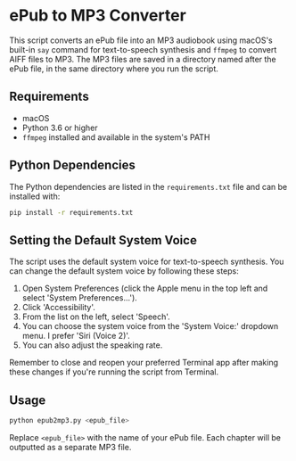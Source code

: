 # ePub to MP3 Converter

This script converts an ePub file into an MP3 audiobook using macOS's built-in `say` command for text-to-speech synthesis and `ffmpeg` to convert AIFF files to MP3. The MP3 files are saved in a directory named after the ePub file, in the same directory where you run the script.

## Requirements

- macOS
- Python 3.6 or higher
- `ffmpeg` installed and available in the system's PATH

## Python Dependencies

The Python dependencies are listed in the `requirements.txt` file and can be installed with:

```bash
pip install -r requirements.txt
```

## Setting the Default System Voice

The script uses the default system voice for text-to-speech synthesis. You can change the default system voice by following these steps:

1. Open System Preferences (click the Apple menu in the top left and select 'System Preferences...').
2. Click 'Accessibility'.
3. From the list on the left, select 'Speech'.
4. You can choose the system voice from the 'System Voice:' dropdown menu. I prefer 'Siri (Voice 2)'. 
5. You can also adjust the speaking rate.

Remember to close and reopen your preferred Terminal app after making these changes if you're running the script from Terminal.

## Usage

```bash
python epub2mp3.py <epub_file>
```

Replace `<epub_file>` with the name of your ePub file. Each chapter will be outputted as a separate MP3 file.
